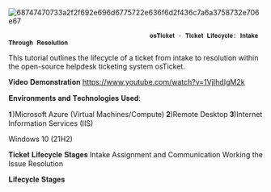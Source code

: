 ![68747470733a2f2f692e696d6775722e636f6d2f436c7a6a3758732e706e67](https://github.com/user-attachments/assets/0e9478d9-8af8-4c97-b0c0-52919e48d61d)
                                          
                                           𝐨𝐬𝐓𝐢𝐜𝐤𝐞𝐭 - 𝐓𝐢𝐜𝐤𝐞𝐭 𝐋𝐢𝐟𝐞𝐜𝐲𝐜𝐥𝐞: 𝐈𝐧𝐭𝐚𝐤𝐞 𝐓𝐡𝐫𝐨𝐮𝐠𝐡 𝐑𝐞𝐬𝐨𝐥𝐮𝐭𝐢𝐨𝐧

This tutorial outlines the lifecycle of a ticket from intake to resolution within the open-source helpdesk ticketing system osTicket.


𝐕𝐢𝐝𝐞𝐨 𝐃𝐞𝐦𝐨𝐧𝐬𝐭𝐫𝐚𝐭𝐢𝐨𝐧
https://www.youtube.com/watch?v=1VjIhdIgM2k

𝐄𝐧𝐯𝐢𝐫𝐨𝐧𝐦𝐞𝐧𝐭𝐬 𝐚𝐧𝐝 𝐓𝐞𝐜𝐡𝐧𝐨𝐥𝐨𝐠𝐢𝐞𝐬 𝐔𝐬𝐞𝐝: 

𝟏)Microsoft Azure (Virtual Machines/Compute)
𝟐)Remote Desktop
𝟑)Internet Information Services (IIS)


 
 Windows 10 (21H2)

𝐓𝐢𝐜𝐤𝐞𝐭 𝐋𝐢𝐟𝐞𝐜𝐲𝐜𝐥𝐞 𝐒𝐭𝐚𝐠𝐞𝐬
Intake
Assignment and Communication
Working the Issue
Resolution

𝐋𝐢𝐟𝐞𝐜𝐲𝐜𝐥𝐞 𝐒𝐭𝐚𝐠𝐞𝐬





